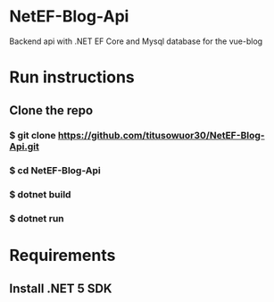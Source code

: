 # NetEF-Blog-Api
Backend api with .NET EF Core and Mysql database for the vue-blog

# Run instructions
## Clone the repo
### $ git clone https://github.com/titusowuor30/NetEF-Blog-Api.git
### $ cd NetEF-Blog-Api
### $ dotnet build
### $ dotnet run

# Requirements
## Install .NET 5 SDK
